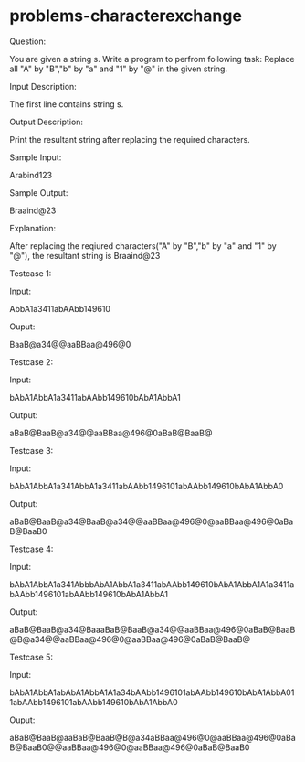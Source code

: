 # problems-characterexchange

Question:

You are given a string s. Write a program to perfrom following task: Replace all "A" by "B","b" by "a" and "1" by "@" in the given string.

Input Description:

The first line contains string s.

Output Description:

Print the resultant string after replacing the required characters.

Sample Input:

Arabind123

Sample Output:

Braaind@23

Explanation:

After replacing the reqiured characters("A" by "B","b" by "a" and "1" by "@"), the resultant string is Braaind@23

Testcase 1:

Input:

AbbA1a3411abAAbb149610

Ouput:

BaaB@a34@@aaBBaa@496@0

Testcase 2:

Input:

bAbA1AbbA1a3411abAAbb149610bAbA1AbbA1

Output:

aBaB@BaaB@a34@@aaBBaa@496@0aBaB@BaaB@

Testcase 3:

Input:

bAbA1AbbA1a341AbbA1a3411abAAbb1496101abAAbb149610bAbA1AbbA0

Output:

aBaB@BaaB@a34@BaaB@a34@@aaBBaa@496@0@aaBBaa@496@0aBaB@BaaB0

Testcase 4:

Input:

bAbA1AbbA1a341AbbbAbA1AbbA1a3411abAAbb149610bAbA1AbbA1A1a3411abAAbb1496101abAAbb149610bAbA1AbbA1

Output:

aBaB@BaaB@a34@BaaaBaB@BaaB@a34@@aaBBaa@496@0aBaB@BaaB@B@a34@@aaBBaa@496@0@aaBBaa@496@0aBaB@BaaB@

Testcase 5:

Input:

bAbA1AbbA1abAbA1AbbA1A1a34bAAbb1496101abAAbb149610bAbA1AbbA011abAAbb1496101abAAbb149610bAbA1AbbA0

Ouput:

aBaB@BaaB@aaBaB@BaaB@B@a34aBBaa@496@0@aaBBaa@496@0aBaB@BaaB0@@aaBBaa@496@0@aaBBaa@496@0aBaB@BaaB0

